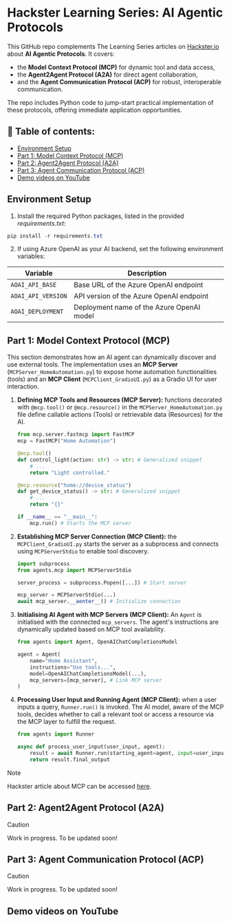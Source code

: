 # Hackster Learning Series: AI Agentic Protocols

This GitHub repo complements The Learning Series articles on [Hackster.io](https://www.hackster.io/) about **AI Agentic Protocols**. It covers:
- the **Model Context Protocol (MCP)** for dynamic tool and data access,
- the **Agent2Agent Protocol (A2A)** for direct agent collaboration,
- and the **Agent Communication Protocol (ACP)** for robust, interoperable communication.

The repo includes Python code to jump-start practical implementation of these protocols, offering immediate application opportunities.

## 📑 Table of contents:
- [Environment Setup](#environment-setup)
- [Part 1: Model Context Protocol (MCP)](#part-1-model-context-protocol-mcp)
- [Part 2: Agent2Agent Protocol (A2A)](#part-2-agent2agent-protocol-a2a)
- [Part 3: Agent Communication Protocol (ACP)](#part-3-agent-communication-protocol-acp)
- [Demo videos on YouTube](#demo-videos-on-youtube)

## Environment Setup
1. Install the required Python packages, listed in the provided *requirements.txt*:
``` PowerShell
pip install -r requirements.txt
```
2. If using Azure OpenAI as your AI backend, set the following environment variables:

| Variable                | Description                                      |
| ----------------------- | ------------------------------------------------ |
| `AOAI_API_BASE`         | Base URL of the Azure OpenAI endpoint            |
| `AOAI_API_VERSION`      | API version of the Azure OpenAI endpoint         |
| `AOAI_DEPLOYMENT`       | Deployment name of the Azure OpenAI model        |

## Part 1: Model Context Protocol (MCP)
This section demonstrates how an AI agent can dynamically discover and use external tools. The implementation uses an **MCP Server** (`MCPServer_HomeAutomation.py`) to expose home automation functionalities (tools) and an **MCP Client** (`MCPClient_GradioUI.py`) as a Gradio UI for user interaction.

1.  **Defining MCP Tools and Resources (MCP Server):** functions decorated with `@mcp.tool()` or `@mcp.resource()` in the `MCPServer_HomeAutomation.py` file define callable actions (Tools) or retrievable data (Resources) for the AI.

    ``` Python
    from mcp.server.fastmcp import FastMCP
    mcp = FastMCP("Home Automation")

    @mcp.tool()
    def control_light(action: str) -> str: # Generalized snippet
        # ...
        return "Light controlled."

    @mcp.resource("home://device_status")
    def get_device_status() -> str: # Generalized snippet
        # ...
        return "{}"

    if __name__ == "__main__":
        mcp.run() # Starts the MCP server
    ```

2.  **Establishing MCP Server Connection (MCP Client):** the `MCPClient_GradioUI.py` starts the server as a subprocess and connects using `MCPServerStdio` to enable tool discovery.

    ``` Python
    import subprocess
    from agents.mcp import MCPServerStdio
    
    server_process = subprocess.Popen([...]) # Start server

    mcp_server = MCPServerStdio(...)
    await mcp_server.__aenter__() # Initialize connection
    ```

4.  **Initialising AI Agent with MCP Servers (MCP Client):**
    An `Agent` is initialised with the connected `mcp_servers`. The agent's instructions are dynamically updated based on MCP tool availability.

    ``` Python
    from agents import Agent, OpenAIChatCompletionsModel
    
    agent = Agent(
        name="Home Assistant",
        instructions="Use tools...",
        model=OpenAIChatCompletionsModel(...),
        mcp_servers=[mcp_server], # Link MCP server
    )
    ```

5.  **Processing User Input and Running Agent (MCP Client):** when a user inputs a query, `Runner.run()` is invoked. The AI model, aware of the MCP tools, decides whether to call a relevant tool or access a resource via the MCP layer to fulfill the request.

    ```Python
    from agents import Runner
    
    async def process_user_input(user_input, agent):
        result = await Runner.run(starting_agent=agent, input=user_input)
        return result.final_output
    ```

> [!NOTE]
> Hackster article about MCP can be accessed [here](PROVIDE_URL).

## Part 2: Agent2Agent Protocol (A2A)

> [!Caution]
> Work in progress. To be updated soon!

## Part 3: Agent Communication Protocol (ACP)

> [!Caution]
> Work in progress. To be updated soon!

## Demo videos on YouTube
